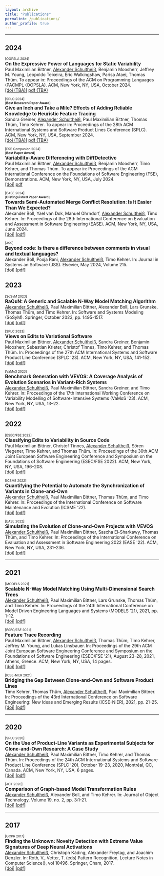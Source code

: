 ```yaml
---
layout: archive
title: "Publications"
permalink: /publications/
author_profile: true
---
```


---
## 2024


<span style="font-size:0.75em;">[OOPSLA 2024]</span><br>
<span style="font-size:1.1em;">__On the Expressive Power of Languages for Static Variability__</span><br>
Paul Maximilian Bittner, <ins>Alexander Schultheiß</ins>, Benjamin Moosherr, Jeffrey M. Young, Leopoldo Teixeira, Eric Walkingshaw, Parisa Ataei, Thomas Thüm. To appear in: Proceedings of the ACM on Programming Languages (PACMPL (OOPSLA). ACM, New York, NY, USA, October 2024.
<br>
[[doi (TBA)]]()
[pdf (TBA)]()

<span style="font-size:0.75em;">[SPLC 2024]</span><br>
<span style="font-size:0.75em;">[__Best Research Paper Award__]</span><br>
<span style="font-size:1.1em;">__Give an Inch and Take a Mile? Effects of Adding Reliable Knowledge to Heuristic Feature Tracing__</span><br>
Sandra Greiner, <ins>Alexander Schultheiß</ins>, Paul Maximilian Bittner, Thomas Thüm, Timo Kehrer. To appear in: Proceedings of the 28th ACM International Systems and Software Product Lines Conference (SPLC). ACM, New York, NY, USA, September 2024.
<br>
[[doi (TBA)]]()
[pdf (TBA)]()

<span style="font-size:0.75em;">[FSE Companion 2024]</span><br>
<span style="font-size:0.75em;">[__Best Paper Award__]</span><br>
<span style="font-size:1.1em;">__Variability-Aware Differencing with DiffDetective__</span><br>
Paul Maximilian Bittner, <ins>Alexander Schultheiß</ins>, Benjamin Moosherr, Timo Kehrer, and Thomas Thüm. To appear in: Proceedings of the ACM International Conference on the Foundations of Software Engineering (FSE), Demonstrations. ACM, New York, NY, USA, July 2024.
<br>
[[doi]](https://doi.org/10.1145/3663529.3663813)
[pdf](https://dl.acm.org/doi/pdf/10.1145/3663529.3663813)

<span style="font-size:0.75em;">[EASE 2024]</span><br>
<span style="font-size:0.75em;">[__Distinguished Paper Award__]</span><br>
<span style="font-size:1.1em;">__Towards Semi-Automated Merge Conflict Resolution: Is It Easier Than We Expected?__</span><br>
Alexander Boll, Yael van Dok, Manuel Ohrndorf, <ins>Alexander Schultheiß</ins>, Timo Kehrer. In: Proceedings of the 28th International Conference on Evaluation and Assessment in Software Engineering (EASE). ACM, New York, NY, USA, June 2024.
<br>
[[doi]](https://doi.org/10.1145/3661167.3661197)
[[pdf]](http://alexanderschultheiss.github.io/files/BVO+-EASE24.pdf)


<span style="font-size:0.75em;">[JSS]</span><br>
<span style="font-size:1.1em;">__Beyond code: Is there a difference between comments in visual and textual languages?__</span><br>
Alexander Boll, Pooja Rani, <ins>Alexander Schultheiß</ins>, Timo Kehrer. In: Journal in Systems an Software (JSS). Elsevier, May 2024, Volume 215.
<br>
[[doi]](https://doi.org/10.1016/j.jss.2024.112087)
[[pdf]](http://alexanderschultheiss.github.io/files/BRSK-JSS24.pdf)


## 2023
<span style="font-size:0.75em;">[SoSyM 2023]</span><br>
<span style="font-size:1.1em;">__RaQuN: A Generic and Scalable N-Way Model Matching Algorithm__</span><br>
<ins>Alexander Schultheiß</ins>, Paul Maximilian Bittner, Alexander Boll, Lars Grunske, Thomas Thüm, and Timo Kehrer. In: Software and Systems Modeling (SoSyM). Springer, October 2023, pp. 1495-1517.
<br>
[[doi]](https://doi.org/10.1007/s10270-022-01062-5)
[[pdf]](http://alexanderschultheiss.github.io/files/SBB+-SoSyM23.pdf)

<span style="font-size:0.75em;">[SPLC 2023]</span><br>
<span style="font-size:1.1em;">__Views on Edits to Variational Software__</span><br>
Paul Maximilian Bittner, <ins>Alexander Schultheiß</ins>, Sandra Greiner, Benjamin Moosherr, Sebastian Krieter, Christof Tinnes, Timo Kehrer, and Thomas Thüm. In: Proceedings of the 27th ACM International Systems and Software Product Line Conference (SPLC '23). ACM, New York, NY, USA, 141-152.
<br>
[[doi]](https://doi.org/10.1145/3579027.3608985)
[[pdf]](https://dl.acm.org/doi/pdf/10.1145/3579027.3608985)

<span style="font-size:0.75em;">[VaMoS 2023]</span><br>
<span style="font-size:1.1em;">__Benchmark Generation with VEVOS: A Coverage Analysis of Evolution Scenarios in Variant-Rich Systems__</span><br>
<ins>Alexander Schultheiß</ins>, Paul Maximilian Bittner, Sandra Greiner, and Timo Kehrer. In: Proceedings of the 17th International Working Conference on Variability Modelling of Software-Intensive Systems (VaMoS '23). ACM, New York, NY, USA, 13–22.
<br>
[[doi]](https://doi.org/10.1145/3571788.3571793)
[[pdf]](http://alexanderschultheiss.github.io/files/SBGK-VaMoS23.pdf)

## 2022
<span style="font-size:0.75em;">[ESEC/FSE 2022]</span><br>
<span style="font-size:1.1em;">__Classifying Edits to Variability in Source Code__</span><br>
Paul Maximilian Bittner, Christof Tinnes, <ins>Alexander Schultheiß</ins>, Sören Viegener, Timo Kehrer, and Thomas Thüm. In: Proceedings of the 30th ACM Joint European Software Engineering Conference and Symposium on the Foundations of Software Engineering (ESEC/FSE 2022). ACM, New York, NY, USA, 196–208.
<br>
[[doi]](https://doi.org/10.1145/3540250.3549108)
[[pdf]](https://dl.acm.org/doi/pdf/10.1145/3540250.3549108)


<span style="font-size:0.75em;">[ICSME 2022]</span><br>
<span style="font-size:1.1em;">__Quantifying the Potential to Automate the Synchronization of Variants in Clone-and-Own__</span><br>
<ins>Alexander Schultheiß</ins>, Paul Maximilian Bittner, Thomas Thüm, and Timo Kehrer. In: Proceedings of the International Conference on Software Maintenance and Evolution (ICSME '22).
<br>
[[doi]](https://doi.org/10.1109/ICSME55016.2022.00032)
[[pdf]](http://alexanderschultheiss.github.io/files/SBTK-ICSME22.pdf)

<span style="font-size:0.75em;">[EASE 2022]</span><br>
<span style="font-size:1.1em;">__Simulating the Evolution of Clone-and-Own Projects with VEVOS__</span><br>
<ins>Alexander Schultheiß</ins>, Paul Maximilian Bittner, Sascha El-Sharkawy, Thomas Thüm, and Timo Kehrer. In: Proceedings of the International Conference on Evaluation and Assessment in Software Engineering 2022 (EASE '22). ACM, New York, NY, USA, 231–236.
<br>
[[doi]](https://doi.org/10.1145/3530019.3534084)
[[pdf]](http://alexanderschultheiss.github.io/files/SBE+-EASE22.pdf)

---
## 2021
<span style="font-size:0.75em;">[MODELS 2021]</span><br>
<span style="font-size:1.1em;">__Scalable N-Way Model Matching Using Multi-Dimensional Search Trees__</span><br>
<ins>Alexander Schultheiß</ins>, Paul Maximilian Bittner, Lars Grunske, Thomas Thüm, and Timo Kehrer. In: Proceedings of the 24th International Conference on Model Driven Engineering Languages and Systems (MODELS '21), 2021, pp. 1-12.
<br>
[[doi]](https://doi.org/10.1109/MODELS50736.2021.00010)
[[pdf]](http://alexanderschultheiss.github.io/files/SBG+-MODELS21.pdf)

<span style="font-size:0.75em;">[ESEC/FSE 2021]</span><br>
<span style="font-size:1.1em;">__Feature Trace Recording__</span><br>
Paul Maximilian Bittner, <ins>Alexander Schultheiß</ins>, Thomas Thüm, Timo Kehrer, Jeffrey M. Young, and Lukas Linsbauer. In: Proceedings of the 29th ACM Joint European Software Engineering Conference and Symposium on the Foundations of Software Engineering (ESEC/FSE ’21), August 23–28, 2021, Athens, Greece. ACM, New York, NY, USA, 14 pages.
<br>
[[doi]](https://doi.org/10.1145/3468264.3468531)
[[pdf]](https://dl.acm.org/doi/pdf/10.1145/3468264.3468531)


<span style="font-size:0.75em;">[ICSE-NIER 2021]</span><br>
<span style="font-size:1.1em;">__Bridging the Gap Between Clone-and-Own and Software Product Lines__</span><br>
Timo Kehrer, Thomas Thüm, <ins>Alexander Schultheiß</ins>, Paul Maximilian Bittner. In: Proceedings of the 43rd International Conference on Software Engineering: New Ideas and Emerging Results (ICSE-NIER), 2021, pp. 21-25.
<br>
[[doi]](https://doi.org/10.1109/ICSE-NIER52604.2021.00013)
[[pdf]](https://oparu.uni-ulm.de/server/api/core/bitstreams/17f2d43d-d256-408d-8822-ffe497f80367/content)


---
## 2020

<span style="font-size:0.75em;">[SPLC 2020]</span><br>
<span style="font-size:1.1em;">__On the Use of Product-Line Variants as Experimental Subjects for Clone-and-Own Research: A Case Study__</span><br>
<ins>Alexander Schultheiß</ins>, Paul Maximilian Bittner, Timo Kehrer, and Thomas
Thüm. In: Proceedings of the 24th ACM International
Systems and Software Product Line Conference (SPLC ’20), October 19–23,
2020, Montréal, QC, Canada. ACM, New York, NY, USA, 6 pages.
<br>
[[doi]](https://doi.org/10.1145/3382025.3414972)
[[pdf]](https://alexanderschultheiss.github.io/files/SBKT-SPLC20.pdf)

<span style="font-size:0.75em;">[JOT 2020]</span><br>
<span style="font-size:1.1em;">__Comparison of Graph-based Model Transformation Rules__</span><br>
<ins>Alexander Schultheiß</ins>, Alexander Boll, and Timo Kehrer. In: Journal of Object Technology, Volume 19, no. 2, pp. 3:1-21.
<br>
[[doi]](https://doi.org/10.5381/jot.2020.19.2.a3) 
[[pdf]](https://alexanderschultheiss.github.io/files/SBK-JOT20.pdf)

---
## 2017

<span style="font-size:0.75em;">[GCPR 2017]</span><br>
<span style="font-size:1.1em;">__Finding the Unknown: Novelty Detection with Extreme Value Signatures of Deep Neural Activations__</span><br>
<ins>Alexander Schultheiß</ins>, Christoph Käding, Alexander Freytag, and Joachim Denzler. In: Roth, V., Vetter, T. (eds) Pattern Recognition, Lecture Notes in Computer Science(), vol 10496. Springer, Cham, 2017.
<br>
[[doi]](https://doi.org/10.1007/978-3-319-66709-6_19) 
[[pdf]](https://pub.inf-cv.uni-jena.de/pdf/Schultheiss17_FTU.pdf) 
